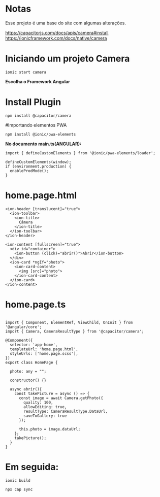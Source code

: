# Notas
Esse projeto é uma base do site com algumas alterações.

https://capacitorjs.com/docs/apis/camera#install
https://ionicframework.com/docs/native/camera

# Iniciando um projeto Camera
`ionic start camera`

**Escolha o Framework Angular**

# Install Plugin 

`npm install @capacitor/camera`

#Importando elementos PWA ​

`npm install @ionic/pwa-elements`

**No documento main.ts(ANGULAR):**

```
import { defineCustomElements } from '@ionic/pwa-elements/loader';

defineCustomElements(window);
if (environment.production) {
  enableProdMode();
}

```
# home.page.html

```
<ion-header [translucent]="true">
  <ion-toolbar>
    <ion-title>
      Câmera
    </ion-title>
  </ion-toolbar>
</ion-header>

<ion-content [fullscreen]="true">
  <div id="container">
    <ion-button (click)="abrir()">Abrir</ion-button>
  </div>
  <ion-card *ngIf="photo">
    <ion-card-content>
      <img [src]="photo">
    </ion-card-content>
  </ion-card>
</ion-content>
```

# home.page.ts

```

import { Component, ElementRef, ViewChild, OnInit } from '@angular/core';
import { Camera, CameraResultType } from '@capacitor/camera';

@Component({
  selector: 'app-home',
  templateUrl: 'home.page.html',
  styleUrls: ['home.page.scss'],
})
export class HomePage {

  photo: any = "";

  constructor() {}
  
  async abrir(){
    const takePicture = async () => {
      const image = await Camera.getPhoto({
        quality: 100,
        allowEditing: true,
        resultType: CameraResultType.DataUrl,
        saveToGallery: true
      });
      
      this.photo = image.dataUrl;
    };
    takePicture();
  }
}
```

# Em seguida:
`ionic build`

`npx cap sync`

